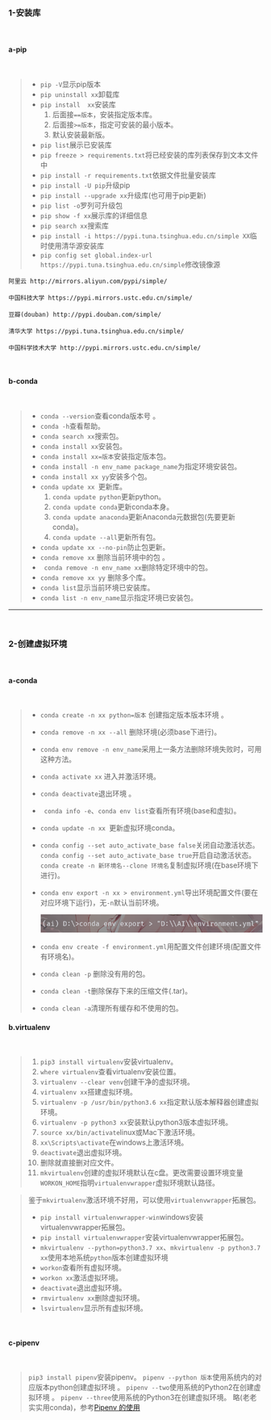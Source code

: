 ### 1-安装库

<br>

#### a-pip

<br>

> - `pip -V`显示pip版本
> - `pip uninstall xx`卸载库
> - `pip install  xx`安装库
>    1. 后面接`==版本`，安装指定版本库。
>    2. 后面接`>=版本`，指定可安装的最小版本。
>    3. 默认安装最新版。
> - `pip list`展示已安装库
> - `pip freeze > requirements.txt`将已经安装的库列表保存到文本文件中
> - `pip install -r requirements.txt`依据文件批量安装库
> - `pip install -U pip`升级pip
> - `pip install --upgrade xx`升级库(也可用于pip更新)
> - `pip list -o`罗列可升级包
> - `pip show -f xx`展示库的详细信息
> - `pip search xx`搜索库
> - `pip install -i https://pypi.tuna.tsinghua.edu.cn/simple XX`临时使用清华源安装库
> - `pip config set global.index-url https://pypi.tuna.tsinghua.edu.cn/simple`修改镜像源

```basic
阿里云 http://mirrors.aliyun.com/pypi/simple/

中国科技大学 https://pypi.mirrors.ustc.edu.cn/simple/

豆瓣(douban) http://pypi.douban.com/simple/

清华大学 https://pypi.tuna.tsinghua.edu.cn/simple/

中国科学技术大学 http://pypi.mirrors.ustc.edu.cn/simple/
```

<br>

#### b-conda

<br>

> - `conda --version`查看conda版本号 。
> - `conda -h`查看帮助。
> - `conda search xx`搜索包。
> - `conda install xx`安装包。
> - `conda install xx=版本`安装指定版本包。
> - `conda install -n env_name package_name`为指定环境安装包。
> - `conda install xx yy`安装多个包。
> - `conda update xx `更新库。
>    1. `conda update python`更新python。
>    2. `conda update conda`更新conda本身。
>    3. `conda update anaconda`更新Anaconda元数据包(先要更新conda)。
>    4. `conda update --all`更新所有包。
> - `conda update xx --no-pin`防止包更新。
> - `conda remove xx` 删除当前环境中的包 。
> - ` conda remove -n env_name xx`删除特定环境中的包。
> -  `conda remove xx yy` 删除多个库。
> - `conda list`显示当前环境已安装库。
> -  `conda list -n env_name`显示指定环境已安装包。


---

<br>

### 2-创建虚拟环境

<br>

#### a-conda

<br>

> - `conda create -n xx python=版本` 创建指定版本版本环境 。
>
> - `conda remove -n xx --all` 删除环境(必须base下进行)。
>
> - `conda env remove -n env_name`采用上一条方法删除环境失败时，可用这种方法。
>
> - `conda activate xx` 进入并激活环境。
>
> - `conda deactivate`退出环境 。
>
> - ` conda info -e`、`conda env list`查看所有环境(base和虚拟)。
>
> - `conda update -n xx `更新虚拟环境conda。
>
> - `conda config --set auto_activate_base false`关闭自动激活状态。
>   `conda config --set auto_activate_base true`开启自动激活状态。
>   `conda create -n 新环境名--clone 环境名`复制虚拟环境(在base环境下进行)。
>
> - `conda env export -n xx > environment.yml`导出环境配置文件(要在对应环境下运行)，无`-n`默认当前环境。
>
>   <img src="./assets/image-20230322112659426.png" alt="image-20230322112659426" style="zoom:80%;" />
>
> - `conda env create -f environment.yml`用配置文件创建环境(配置文件有环境名)。
>
> - `conda clean -p` 删除没有用的包。
>
> - `conda clean -t`删除保存下来的压缩文件(.tar)。
>
> - `conda clean -a`清理所有缓存和不使用的包。



#### b.virtualenv

<br>

> 1. `pip3 install virtualenv`安装virtualenv。
> 2. `where virtualenv`查看virtualenv安装位置。
> 3. `virtualenv --clear venv`创建干净的虚拟环境。
> 4. `virtualenv xx`搭建虚拟环境。
> 5. `virtualenv -p /usr/bin/python3.6 xx`指定默认版本解释器创建虚拟环境。
> 6. `virtualenv -p python3 xx`安装默认python3版本虚拟环境。
> 7. `source xx/bin/activate`linux或Mac下激活环境。
> 8. `xx\Scripts\activate`在windows上激活环境。
> 9. `deactivate`退出虚拟环境。
> 10. 删除就直接删对应文件。
> 11. `mkvirtualenv`创建的虚拟环境默认在c盘。更改需要设置环境变量`WORKON_HOME`指明`virtualenvwrapper`虚拟环境默认路径。

> 鉴于`mkvirtualenv`激活环境不好用，可以使用`virtualenvwrapper`拓展包。
> - `pip install virtualenvwrapper-win`windows安装virtualenvwrapper拓展包。
> - `pip install virtualenvwrapper`安装virtualenvwrapper拓展包。
> - `mkvirtualenv --python=python3.7 xx`、`mkvirtualenv -p python3.7 xx`使用本地系统`python`版本创建虚拟环境
> - `workon`查看所有虚拟环境。
> - `workon xx`激活虚拟环境。
> - `deactivate`退出虚拟环境。
> - `rmvirtualenv xx`删除虚拟环境。
> - `lsvirtualenv`显示所有虚拟环境。

<br>

#### c-pipenv

<br>

> `pip3 install pipenv`安装pipenv。
> `pipenv --python 版本`使用系统内的对应版本python创建虚拟环境 。
> `pipenv --two`使用系统的Python2在创建虚拟环境 。
> `pipenv --three`使用系统的Python3在创建虚拟环境。
> 略(老老实实用conda)，参考[Pipenv 的使用](https://rgb-24bit.github.io/blog/2018/pipenv.html)

